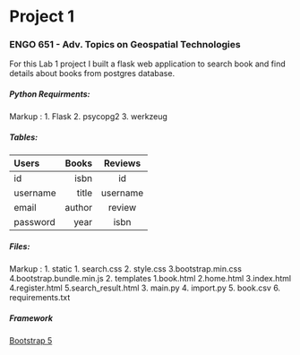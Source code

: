 # Project 1

### ENGO 651 - Adv. Topics on Geospatial Technologies


For this Lab 1 project I built a flask web application to search book and find details about books from postgres database.

##### Python Requirments: 
 Markup : 1. Flask
          2. psycopg2
          3. werkzeug

##### Tables:

Users | Books | Reviews
| :--- | ---: | :---:
id  | isbn | id
username  | title | username
email  | author | review
password  | year | isbn

##### Files:
 Markup : 1. static
              1. search.css
              2. style.css
              3.bootstrap.min.css
              4.bootstrap.bundle.min.js
          2. templates
              1.book.html
              2.home.html
              3.index.html
              4.register.html
              5.search_result.html
          3. main.py
          4. import.py
          5. book.csv
          6. requirements.txt

##### Framework

[Bootstrap 5](https://getbootstrap.com/docs/5.0/getting-started/introduction/)